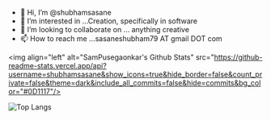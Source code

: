 - 👋 Hi, I’m @shubhamsasane
- 👀 I’m interested in ...Creation, specifically in software
- 💞️ I’m looking to collaborate on ... anything creative
- 📫 How to reach me ...sasaneshubham79 AT gmail DOT com

<img align="left" alt="SamPusegaonkar's Github Stats" src="https://github-readme-stats.vercel.app/api?username=shubhamsasane&show_icons=true&hide_border=false&count_private=false&theme=dark&include_all_commits=false&hide=commits&bg_color="#0D1117"/>

![Top Langs](https://github-readme-stats.vercel.app/api/top-langs/?username=shubhamsasane&theme=dark)
<!---
shubhamsasane/shubhamsasane is a ✨ special ✨ repository because its `README.md` (this file) appears on your GitHub profile.
You can click the Preview link to take a look at your changes.
--->
